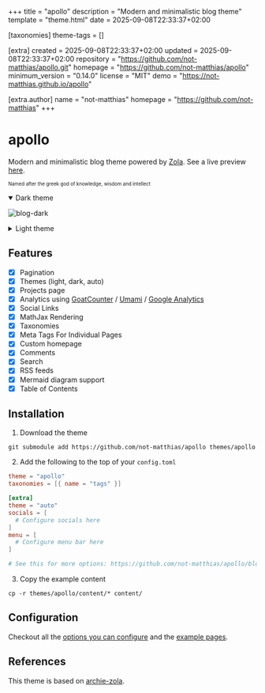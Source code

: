 
+++
title = "apollo"
description = "Modern and minimalistic blog theme"
template = "theme.html"
date = 2025-09-08T22:33:37+02:00

[taxonomies]
theme-tags = []

[extra]
created = 2025-09-08T22:33:37+02:00
updated = 2025-09-08T22:33:37+02:00
repository = "https://github.com/not-matthias/apollo.git"
homepage = "https://github.com/not-matthias/apollo"
minimum_version = "0.14.0"
license = "MIT"
demo = "https://not-matthias.github.io/apollo"

[extra.author]
name = "not-matthias"
homepage = "https://github.com/not-matthias"
+++        

# apollo

Modern and minimalistic blog theme powered by [Zola](https://getzola.org). See a live preview [here](https://not-matthias.github.io/apollo).

<sub><sup>Named after the greek god of knowledge, wisdom and intellect</sup></sub>

<details open>
  <summary>Dark theme</summary>

![blog-dark](./screenshot-dark.png)

</details>

<details>
  <summary>Light theme</summary>

![blog-light](./screenshot.png)

</details>

## Features

- [x] Pagination
- [x] Themes (light, dark, auto)
- [x] Projects page
- [x] Analytics using [GoatCounter](https://www.goatcounter.com/) / [Umami](https://umami.is/) / [Google Analytics](https://analytics.google.com/)
- [x] Social Links
- [x] MathJax Rendering
- [x] Taxonomies
- [x] Meta Tags For Individual Pages
- [x] Custom homepage
- [x] Comments
- [x] Search
- [x] RSS feeds
- [x] Mermaid diagram support
- [x] Table of Contents

## Installation

1. Download the theme

```
git submodule add https://github.com/not-matthias/apollo themes/apollo
```

2. Add the following to the top of your `config.toml`

```toml
theme = "apollo"
taxonomies = [{ name = "tags" }]

[extra]
theme = "auto"
socials = [
  # Configure socials here
]
menu = [
  # Configure menu bar here
]

# See this for more options: https://github.com/not-matthias/apollo/blob/main/config.toml#L14
```

3. Copy the example content

```
cp -r themes/apollo/content/* content/
```

## Configuration

Checkout all the [options you can configure](./content/posts/configuration.md) and the [example pages](./content/posts/).

## References

This theme is based on [archie-zola](https://github.com/XXXMrG/archie-zola/).

        